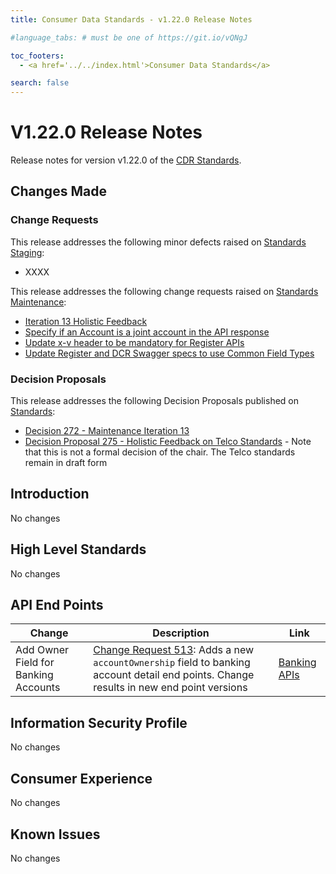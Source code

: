 ```yaml
---
title: Consumer Data Standards - v1.22.0 Release Notes

#language_tabs: # must be one of https://git.io/vQNgJ

toc_footers:
  - <a href='../../index.html'>Consumer Data Standards</a>

search: false
---
```


# V1.22.0 Release Notes
Release notes for version v1.22.0 of the [CDR Standards](../../index.html).

## Changes Made
### Change Requests

This release addresses the following minor defects raised on [Standards Staging](https://github.com/ConsumerDataStandardsAustralia/standards-staging/issues):

- XXXX

This release addresses the following change requests raised on [Standards Maintenance](https://github.com/ConsumerDataStandardsAustralia/standards-maintenance/issues):

- [Iteration 13 Holistic Feedback](https://github.com/ConsumerDataStandardsAustralia/standards-maintenance/issues/551)
- [Specify if an Account is a joint account in the API response](https://github.com/ConsumerDataStandardsAustralia/standards-maintenance/issues/513)
- [Update x-v header to be mandatory for Register APIs](https://github.com/ConsumerDataStandardsAustralia/standards-maintenance/issues/544)
- [Update Register and DCR Swagger specs to use Common Field Types](https://github.com/ConsumerDataStandardsAustralia/standards-maintenance/issues/546)


### Decision Proposals

This release addresses the following Decision Proposals published on [Standards](https://github.com/ConsumerDataStandardsAustralia/standards/issues):

- [Decision 272 - Maintenance Iteration 13](https://github.com/ConsumerDataStandardsAustralia/standards/issues/272)
- [Decision Proposal 275 - Holistic Feedback on Telco Standards](https://github.com/ConsumerDataStandardsAustralia/standards/issues/275) - Note that this is not a formal decision of the chair.  The Telco standards remain in draft form

## Introduction

No changes

## High Level Standards

No changes


## API End Points

|Change|Description|Link|
|------|-----------|----|
| Add Owner Field for Banking Accounts | [Change Request 513](https://github.com/ConsumerDataStandardsAustralia/standards-maintenance/issues/513): Adds a new `accountOwnership` field to banking account detail end points.  Change results in new end point versions | [Banking APIs](../../#banking-apis) |


## Information Security Profile

No changes

## Consumer Experience

No changes

## Known Issues

No changes
